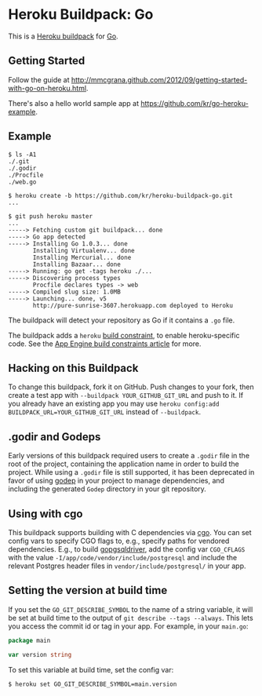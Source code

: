 # Heroku Buildpack: Go

This is a [Heroku buildpack][buildpack] for [Go][go].

## Getting Started

Follow the guide at
<http://mmcgrana.github.com/2012/09/getting-started-with-go-on-heroku.html>.

There's also a hello world sample app at
<https://github.com/kr/go-heroku-example>.

## Example

```
$ ls -A1
./.git
./.godir
./Procfile
./web.go

$ heroku create -b https://github.com/kr/heroku-buildpack-go.git
...

$ git push heroku master
...
-----> Fetching custom git buildpack... done
-----> Go app detected
-----> Installing Go 1.0.3... done
       Installing Virtualenv... done
       Installing Mercurial... done
       Installing Bazaar... done
-----> Running: go get -tags heroku ./...
-----> Discovering process types
       Procfile declares types -> web
-----> Compiled slug size: 1.0MB
-----> Launching... done, v5
       http://pure-sunrise-3607.herokuapp.com deployed to Heroku
```

The buildpack will detect your repository as Go if it
contains a `.go` file.

The buildpack adds a `heroku` [build constraint][build-constraint],
to enable heroku-specific code. See the [App Engine build constraints article][app-engine-build-constraints]
for more.

## Hacking on this Buildpack

To change this buildpack, fork it on GitHub. Push
changes to your fork, then create a test app with
`--buildpack YOUR_GITHUB_GIT_URL` and push to it. If you
already have an existing app you may use `heroku config:add
BUILDPACK_URL=YOUR_GITHUB_GIT_URL` instead of `--buildpack`.

[go]: http://golang.org/
[buildpack]: http://devcenter.heroku.com/articles/buildpacks
[quickstart]: http://mmcgrana.github.com/2012/09/getting-started-with-go-on-heroku.html
[build-constraint]: http://golang.org/pkg/go/build/
[app-engine-build-constraints]: http://blog.golang.org/2013/01/the-app-engine-sdk-and-workspaces-gopath.html

## .godir and Godeps

Early versions of this buildpack required users to
create a `.godir` file in the root of the project,
containing the application name in order to build the
project. While using a `.godir` file is still supported,
it has been deprecated in favor of using
[godep](https://github.com/kr/godep) in your project to
manage dependencies, and including the generated `Godep`
directory in your git repository.

## Using with cgo

This buildpack supports building with C dependencies via
[cgo](http://golang.org/cmd/cgo/). You can set config vars to specify
CGO flags to, e.g., specify paths for vendored dependencies. E.g., to
build [gopgsqldriver](https://github.com/jbarham/gopgsqldriver), add
the config var `CGO_CFLAGS` with the value
`-I/app/code/vendor/include/postgresql` and include the relevant
Postgres header files in `vendor/include/postgresql/` in your app.

## Setting the version at build time

If you set the `GO_GIT_DESCRIBE_SYMBOL` to the name of a
string variable, it will be set at build time to the
output of `git describe --tags --always`. This lets you
access the commit id or tag in your app. For example, in
your `main.go`:

```go
package main

var version string
```

To set this variable at build time, set the config var:

```bash
$ heroku set GO_GIT_DESCRIBE_SYMBOL=main.version
```
